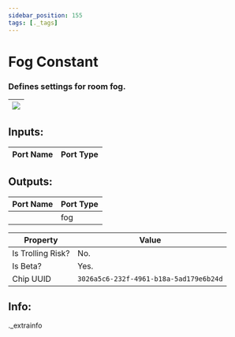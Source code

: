 ```yaml
---
sidebar_position: 155
tags: [._tags]
---
```


# Fog Constant


### Defines settings for room fog.

| ![](https://images-ext-2.discordapp.net/external/MPmIaQzlEPmgGWlgi-WxBBXt0Bjv_zWPkg1y1f_sy3s/https/www.recroomcircuits.com/image/circuit/absolute-value?width=206&height=108) |
|-----|

## Inputs:
| Port Name | Port Type |
|-----------|-----------|

## Outputs:
| Port Name | Port Type |
|-----------|-----------|
|  | fog | 

| Property  | Value |
|-------------------|-----------|
| Is Trolling Risk? | No. |
| Is Beta? | Yes. |
| Chip UUID | `3026a5c6-232f-4961-b18a-5ad179e6b24d` |

## Info:
._extrainfo